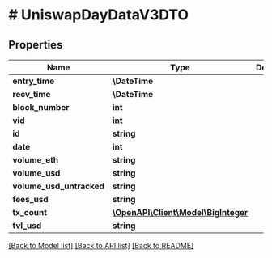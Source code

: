 # # UniswapDayDataV3DTO

## Properties

Name | Type | Description | Notes
------------ | ------------- | ------------- | -------------
**entry_time** | **\DateTime** |  | [optional]
**recv_time** | **\DateTime** |  | [optional]
**block_number** | **int** |  | [optional]
**vid** | **int** |  | [optional]
**id** | **string** |  | [optional]
**date** | **int** |  | [optional]
**volume_eth** | **string** |  | [optional]
**volume_usd** | **string** |  | [optional]
**volume_usd_untracked** | **string** |  | [optional]
**fees_usd** | **string** |  | [optional]
**tx_count** | [**\OpenAPI\Client\Model\BigInteger**](BigInteger.md) |  | [optional]
**tvl_usd** | **string** |  | [optional]

[[Back to Model list]](../../README.md#models) [[Back to API list]](../../README.md#endpoints) [[Back to README]](../../README.md)
